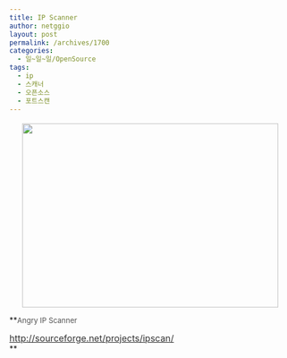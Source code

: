 ```yaml
---
title: IP Scanner
author: netggio
layout: post
permalink: /archives/1700
categories:
  - 일~일~일/OpenSource
tags:
  - ip
  - 스캐너
  - 오픈소스
  - 포트스캔
---
```

<P align=center><IMG style="MARGIN-TOP: 4px; WIDTH: 458px; HEIGHT: 329px" alt="" onerror="if (this.src != '/skin/admin/whitedream/image/spacer.gif') { this.src='/skin/admin/whitedream/image/spacer.gif' }" src="http://blog.netggio.pe.kr/attach/1/1034622254.jpg?randseed=0.26070621790699483" width=120 height=80>

**<FONT color=#525252 size=2>Angry IP Scanner   
  
[<FONT color=#333333 size=3>http://sourceforge.net/projects/ipscan/</FONT>][1]  
</FONT>**  
  
</p>

 [1]: http://sourceforge.net/projects/ipscan/